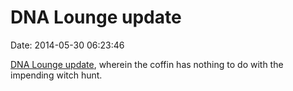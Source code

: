 DNA Lounge update
=================

Date: 2014-05-30 06:23:46

[DNA Lounge
update](http://www.dnalounge.com/backstage/log/2014/05/29.html), wherein
the coffin has nothing to do with the impending witch hunt.
